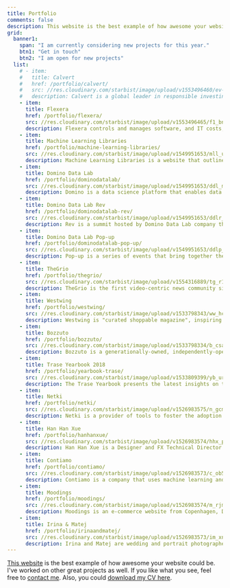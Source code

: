 ```yaml
---
title: Portfolio
comments: false
description: This website is the best example of how awesome your website could be. I've worked on other great projects as well. If you like what you see, feel free to contact me.
grid:
  banner1:
    span: "I am currently considering new projects for this year."
    btn1: "Get in touch"
    btn2: "I am open for new projects"
  list:
    # - item:
    #   title: Calvert
    #   href: /portfolio/calvert/
    #   src: //res.cloudinary.com/starbist/image/upload/v1553496460/ev-c_vgm0ws.png
    #   description: Calvert is a global leader in responsible investing for analyzing company performance on everything from finances to environmental policy to diversity.
    - item:
      title: Flexera
      href: /portfolio/flexera/
      src: //res.cloudinary.com/starbist/image/upload/v1553496465/f1_bn1woc.png
      description: Flexera controls and manages software, and IT costs, to grow and protect your business.
    - item:
      title: Machine Learning Libraries
      href: /portfolio/machine-learning-libraries/
      src: //res.cloudinary.com/starbist/image/upload/v1549951653/mll_uzqdan.png
      description: Machine Learning Libraries is a website that outlines the most popular machine learning libraries for R and Python.
    - item:
      title: Domino Data Lab
      href: /portfolio/dominodatalab/
      src: //res.cloudinary.com/starbist/image/upload/v1549951653/ddl_mypfrt.png
      description: Domino is a data science platform that enables data science teams to rapidly develop and deploy models that drive breakthrough innovation and competitive advantage.
    - item:
      title: Domino Data Lab Rev
      href: /portfolio/dominodatalab-rev/
      src: //res.cloudinary.com/starbist/image/upload/v1549951653/ddlr_rpy3cx.png
      description: Rev is a summit hosted by Domino Data Lab company that gathers data science leaders in one place.
    - item:
      title: Domino Data Lab Pop-up
      href: /portfolio/dominodatalab-pop-up/
      src: //res.cloudinary.com/starbist/image/upload/v1549951653/ddlp_mjllzg.png
      description: Pop-up is a series of events that bring together the data science leaders of today and tomorrow who are passionate about asking the right questions, identifying problems worth solving, and connecting the dots between quantitative research and business value.
    - item:
      title: TheGrio
      href: /portfolio/thegrio/
      src: //res.cloudinary.com/starbist/image/upload/v1554316889/tg_r1peey.png
      description: TheGrio is the first video-centric news community site devoted to providing African-Americans with stories and perspectives that appeal to them but are underrepresented in existing national news outlets.
    - item:
      title: Westwing
      href: /portfolio/westwing/
      src: //res.cloudinary.com/starbist/image/upload/v1533798343/ww_hceizq.png
      description: Westwing is "curated shoppable magazine", inspiring customers every day with the newest trends, themes, stories, brands and products from the world of Home & Living.
    - item:
      title: Bozzuto
      href: /portfolio/bozzuto/
      src: //res.cloudinary.com/starbist/image/upload/v1533798334/b_csao4p.png
      description: Bozzuto is a generationally-owned, independently-operated family business, and a diversified real estate company celebrated for developments, construction, property management and homebuilding.
    - item:
      title: Trase Yearbook 2018
      href: /portfolio/yearbook-trase/
      src: //res.cloudinary.com/starbist/image/upload/v1533809399/yb_urvwkg.png
      description: The Trase Yearbook presents the latest insights on the sustainability of global agricultural commodity supply chains associated with tropical deforestation.
    - item:
      title: Netki
      href: /portfolio/netki/
      src: //res.cloudinary.com/starbist/image/upload/v1526983575/n_gcmcap.png
      description: Netki is a provider of tools to foster the adoption of blockchain technology from Los Angeles, United States.
    - item:
      title: Han Han Xue
      href: /portfolio/hanhanxue/
      src: //res.cloudinary.com/starbist/image/upload/v1526983574/hhx_p45br6.png
      description: Han Han Xue is a Designer and FX Technical Director from Montreal, Canada.
    - item:
      title: Contiamo
      href: /portfolio/contiamo/
      src: //res.cloudinary.com/starbist/image/upload/v1526983573/c_ob598q.png
      description: Contiamo is a company that uses machine learning and AI to drive better decision making and process optimization.
    - item:
      title: Moodings
      href: /portfolio/moodings/
      src: //res.cloudinary.com/starbist/image/upload/v1526983574/m_rjmzz2.png
      description: Moodings is an e-commerce website from Copenhagen, Denmark. By curating upcoming and established design and art, they help designers and artists compete on the market.
    - item:
      title: Irina & Matej
      href: /portfolio/irinaandmatej/
      src: //res.cloudinary.com/starbist/image/upload/v1526983573/im_xnyy09.png
      description: Irina and Matej are wedding and portrait photographers based in Croatia and traveling the world.
---
```


[This website](/how/) is the best example of how awesome your website could be. I've worked on other great projects as well. If you like what you see, feel free to [contact me](/about-me/). Also, you could [download my CV here](/portfolio/silvestar-bistrovic-cv.pdf).

